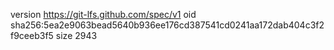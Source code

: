 version https://git-lfs.github.com/spec/v1
oid sha256:5ea2e9063bead5640b936ee176cd387541cd0241aa172dab404c3f2f9ceeb3f5
size 2943
